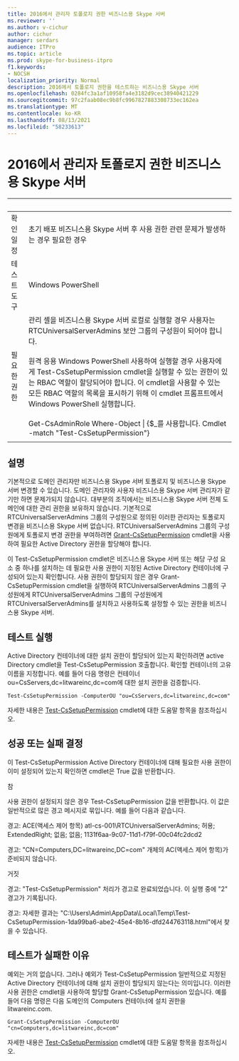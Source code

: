 ```yaml
---
title: 2016에서 관리자 토폴로지 권한 비즈니스용 Skype 서버
ms.reviewer: ''
ms.author: v-cichur
author: cichur
manager: serdars
audience: ITPro
ms.topic: article
ms.prod: skype-for-business-itpro
f1.keywords:
- NOCSH
localization_priority: Normal
description: 2016에서 토폴로지 권한을 테스트하는 비즈니스용 Skype 서버
ms.openlocfilehash: 0284fc3a1af10958fa4e3182d9cec38940421229
ms.sourcegitcommit: 97c2faab08ec9b8fc9967827883308733ec162ea
ms.translationtype: MT
ms.contentlocale: ko-KR
ms.lasthandoff: 08/13/2021
ms.locfileid: "58233613"
---
```

# <a name="testing-admin-topology-rights-in-skype-for-business-server"></a>2016에서 관리자 토폴로지 권한 비즈니스용 Skype 서버

|&nbsp; |&nbsp; |
|--|--|
|확인 일정|초기 배포 비즈니스용 Skype 서버 후 사용 권한 관련 문제가 발생하는 경우 필요한 경우|
|테스트 도구|Windows PowerShell|
|필요한 권한|관리 셸을 비즈니스용 Skype 서버 로컬로 실행할 경우 사용자는 RTCUniversalServerAdmins 보안 그룹의 구성원이 되어야 합니다.<br/><br/>원격 응용 Windows PowerShell 사용하여 실행할 경우 사용자에게 Test-CsSetupPermission cmdlet을 실행할 수 있는 권한이 있는 RBAC 역할이 할당되어야 합니다. 이 cmdlet을 사용할 수 있는 모든 RBAC 역할의 목록을 표시하기 위해 이 cmdlet 프롬프트에서 Windows PowerShell 실행합니다.<br/><br/>Get-CsAdminRole Where-Object \| {$_를 사용합니다. Cmdlet -match "Test-CsSetupPermission"}|
|||

## <a name="description"></a>설명

기본적으로 도메인 관리자만 비즈니스용 Skype 서버 토폴로지 및 비즈니스용 Skype 서버 변경할 수 있습니다. 도메인 관리자와 사용자 비즈니스용 Skype 서버 관리자가 같기만 하면 문제가되지 않습니다. 대부분의 조직에서는 비즈니스용 Skype 서버 전체 도메인에 대한 관리 권한을 보유하지 않습니다. 기본적으로 RTCUniversalServerAdmins 그룹의 구성원으로 정의된 이러한 관리자는 토폴로지 변경을 비즈니스용 Skype 서버 없습니다. RTCUniversalServerAdmins 그룹의 구성원에게 토폴로지 변경 권한을 부여하려면 [Grant-CsSetupPermission](/powershell/module/skype/Grant-CsSetupPermission) cmdlet을 사용하여 필요한 Active Directory 권한을 할당해야 합니다.
 
이 Test-CsSetupPermission cmdlet은 비즈니스용 Skype 서버 또는 해당 구성 요소 중 하나를 설치하는 데 필요한 사용 권한이 지정된 Active Directory 컨테이너에 구성되어 있는지 확인합니다. 사용 권한이 할당되지 않은 경우 Grant-CsSetupPermission cmdlet을 실행하여 RTCUniversalServerAdmins 그룹의 구성원에게 RTCUniversalServerAdmins 그룹의 구성원에게 RTCUniversalServerAdmins를 설치하고 사용하도록 설정할 수 있는 권한을 비즈니스용 Skype 서버.

## <a name="running-the-test"></a>테스트 실행

Active Directory 컨테이너에 대한 설치 권한이 할당되어 있는지 확인하려면 active Directory cmdlet을 Test-CsSetupPermission 호출합니다. 확인할 컨테이너의 고유 이름을 지정합니다. 예를 들어 다음 명령은 컨테이너 ou=CsServers,dc=litwareinc,dc=com에 대한 설치 권한을 검증합니다.

`Test-CsSetupPermission -ComputerOU "ou=CsServers,dc=litwareinc,dc=com"`

자세한 내용은 [Test-CsSetupPermission](/powershell/module/skype/Test-CsSetupPermission) cmdlet에 대한 도움말 항목을 참조하십시오.

## <a name="determining-success-or-failure"></a>성공 또는 실패 결정

이 Test-CsSetupPermission Active Directory 컨테이너에 대해 필요한 사용 권한이 이미 설정되어 있는지 확인하면 cmdlet은 True 값을 반환합니다.

참 

사용 권한이 설정되지 않은 경우 Test-CsSetupPermission 값을 반환합니다. 이 값은 일반적으로 많은 경고 메시지로 묶입니다. 예를 들어 다음과 같습니다.

경고: ACE(액세스 제어 항목) atl-cs-001\RTCUniversalServerAdmins; 허용; ExtendedRight; 없음; 없음; 1131f6aa-9c07-11d1-f79f-00c04fc2dcd2 

경고: "CN=Computers,DC=litwareinc,DC=com" 개체의 AC(액세스 제어 항목)가 준비되지 않습니다. 

거짓 

경고: "Test-CsSetupPermission" 처리가 경고로 완료되었습니다. 이 실행 중에 "2" 경고가 기록됩니다. 

경고: 자세한 결과는 "C:\Users\Admin\AppData\Local\Temp\Test-CsSetupPermission-1da99ba6-abe2-45e4-8b16-dfd244763118.html"에서 찾을 수 있습니다. 

## <a name="reasons-why-the-test-might-have-failed"></a>테스트가 실패한 이유

예외는 거의 없습니다. 그러나 예외가 Test-CsSetupPermission 일반적으로 지정된 Active Directory 컨테이너에 대해 설치 권한이 할당되지 않는다는 의미입니다. 이러한 사용 권한은 cmdlet을 사용하여 할당할 Grant-CsSetupPermission 있습니다. 예를 들어 다음 명령은 다음 도메인의 Computers 컨테이너에 설치 권한을 litwareinc.com.

`Grant-CsSetupPermission -ComputerOU "cn=Computers,dc=litwareinc,dc=com"`

자세한 내용은 [Test-CsSetupPermission](/powershell/module/skype/Test-CsSetupPermission) cmdlet에 대한 도움말 항목을 참조하십시오.